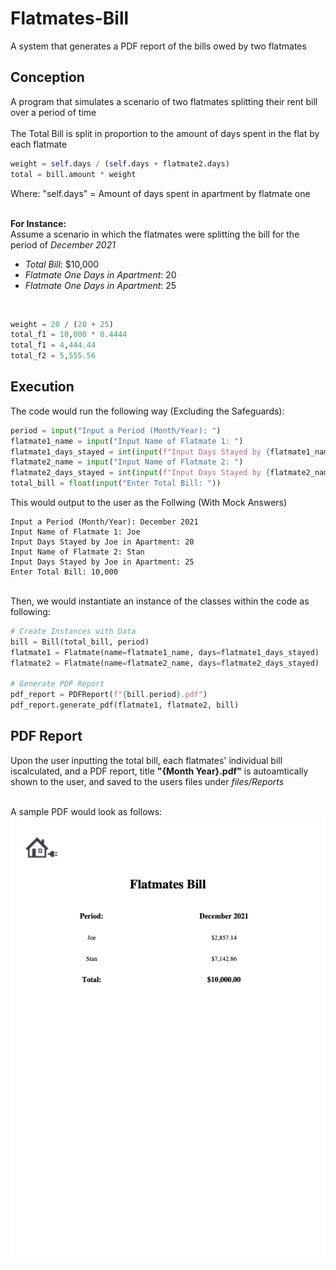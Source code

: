 # Flatmates-Bill
 A system that generates a PDF report of the bills owed by two flatmates
 
 ## Conception
 A program that simulates a scenario of two flatmates splitting their rent bill over a period of time <br/>
 <br/>
 The Total Bill is split in proportion to the amount of days spent in the flat by each flatmate <br/>
``` python
weight = self.days / (self.days + flatmate2.days)
total = bill.amount * weight
```
Where: "self.days" = Amount of days spent in apartment by flatmate one
<br/>
<br/>

**For Instance:** <br/>
Assume a scenario in which the flatmates were splitting the bill for the period of *December 2021* <br/>
- *Total Bill*: $10,000
- *Flatmate One Days in Apartment*: 20
- *Flatmate One Days in Apartment*: 25
<br/>

``` python
weight = 20 / (20 + 25)
total_f1 = 10,000 * 0.4444
total_f1 = 4,444.44
total_f2 = 5,555.56
```
## Execution
The code would run the following way (Excluding the Safeguards):
``` python
period = input("Input a Period (Month/Year): ")
flatmate1_name = input("Input Name of Flatmate 1: ")
flatmate1_days_stayed = int(input(f"Input Days Stayed by {flatmate1_name} in Apartment: "))
flatmate2_name = input("Input Name of Flatmate 2: ")
flatmate2_days_stayed = int(input(f"Input Days Stayed by {flatmate2_name} in Apartment: "))
total_bill = float(input("Enter Total Bill: "))
```
This would output to the user as the Follwing (With Mock Answers)
```
Input a Period (Month/Year): December 2021
Input Name of Flatmate 1: Joe
Input Days Stayed by Joe in Apartment: 20
Input Name of Flatmate 2: Stan
Input Days Stayed by Joe in Apartment: 25
Enter Total Bill: 10,000
```
<br/>
Then, we would instantiate an instance of the classes within the code as following:

```python
# Create Instances with Data
bill = Bill(total_bill, period)
flatmate1 = Flatmate(name=flatmate1_name, days=flatmate1_days_stayed)
flatmate2 = Flatmate(name=flatmate2_name, days=flatmate2_days_stayed)

# Generate PDF Report
pdf_report = PDFReport(f"{bill.period}.pdf")
pdf_report.generate_pdf(flatmate1, flatmate2, bill)
```

## PDF Report
Upon the user inputting the total bill, each flatmates' individual bill iscalculated, and a PDF report, title **"{Month Year}.pdf"** is autoamtically shown to the user, and saved to the users files under *files/Reports*
<br/>
<br/>

A sample PDF would look as follows:
<br/>
![December 2021 Report](files/Inserts/December2021.png)
